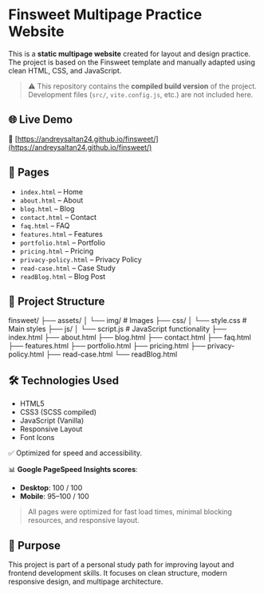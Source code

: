 # Finsweet Multipage Practice Website

This is a **static multipage website** created for layout and design practice. The project is based on the Finsweet template and manually adapted using clean HTML, CSS, and JavaScript.

> ⚠️ This repository contains the **compiled build version** of the project. Development files (`src/`, `vite.config.js`, etc.) are not included here.

## 🌐 Live Demo

🔗 [https://andreysaltan24.github.io/finsweet/](https://andreysaltan24.github.io/finsweet/)

## 📄 Pages

- `index.html` – Home
- `about.html` – About
- `blog.html` – Blog
- `contact.html` – Contact
- `faq.html` – FAQ
- `features.html` – Features
- `portfolio.html` – Portfolio
- `pricing.html` – Pricing
- `privacy-policy.html` – Privacy Policy
- `read-case.html` – Case Study
- `readBlog.html` – Blog Post

## 📁 Project Structure

finsweet/
├── assets/
│ └── img/ # Images
├── css/
│ └── style.css # Main styles
├── js/
│ └── script.js # JavaScript functionality
├── index.html
├── about.html
├── blog.html
├── contact.html
├── faq.html
├── features.html
├── portfolio.html
├── pricing.html
├── privacy-policy.html
├── read-case.html
└── readBlog.html


## 🛠️ Technologies Used

- HTML5
- CSS3 (SCSS compiled)
- JavaScript (Vanilla)
- Responsive Layout
- Font Icons

✅ Optimized for speed and accessibility.

📊 **Google PageSpeed Insights scores**:

- **Desktop**: 100 / 100  
- **Mobile**: 95–100 / 100

> All pages were optimized for fast load times, minimal blocking resources, and responsive layout.

## 🚀 Purpose

This project is part of a personal study path for improving layout and frontend development skills. It focuses on clean structure, modern responsive design, and multipage architecture.
